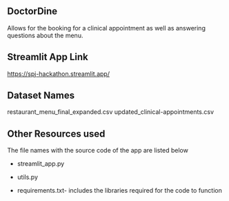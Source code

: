 ## DoctorDine


Allows for the booking for a clinical appointment as well as answering questions about the menu.

## Streamlit App Link

https://spj-hackathon.streamlit.app/

## Dataset Names
restaurant_menu_final_expanded.csv
updated_clinical-appointments.csv


## Other Resources used

The file names with the source code of the app are listed below
- streamlit_app.py
- utils.py

- requirements.txt- includes the libraries required for the code to function
